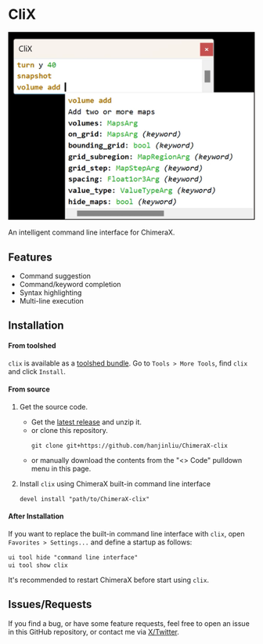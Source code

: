 # CliX

![](image.png)

An intelligent command line interface for ChimeraX.

## Features

- Command suggestion
- Command/keyword completion
- Syntax highlighting
- Multi-line execution

## Installation

#### From toolshed

`clix` is available as a [toolshed bundle](https://cxtoolshed.rbvi.ucsf.edu/apps/chimeraxclix).
Go to `Tools > More Tools`, find `clix` and click `Install`.

#### From source

1. Get the source code.
   - Get the [latest release](https://github.com/hanjinliu/Chimerax-clix/releases) and unzip it.
   - or clone this repository.
      ```shell
      git clone git+https://github.com/hanjinliu/ChimeraX-clix
      ```
   - or manually download the contents from the "<> Code" pulldown menu in this page.

2. Install `clix` using ChimeraX built-in command line interface
   ```shell
   devel install "path/to/ChimeraX-clix"
   ```

#### After Installation

If you want to replace the built-in command line interface with `clix`, open
`Favorites > Settings...` and define a startup as follows:

```shell
ui tool hide "command line interface"
ui tool show clix
```

It's recommended to restart ChimeraX before start using `clix`.

## Issues/Requests

If you find a bug, or have some feature requests, feel free to open an issue in this 
GitHub repository, or contact me via [X/Twitter](https://twitter.com/liu_hanjin).
